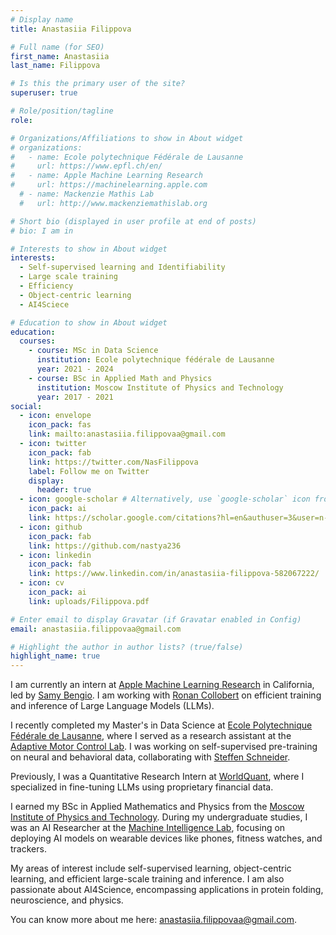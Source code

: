 ```yaml
---
# Display name
title: Anastasiia Filippova

# Full name (for SEO)
first_name: Anastasiia
last_name: Filippova

# Is this the primary user of the site?
superuser: true

# Role/position/tagline
role: 

# Organizations/Affiliations to show in About widget
# organizations:
#   - name: Ecole polytechnique Fédérale de Lausanne
#     url: https://www.epfl.ch/en/
#   - name: Apple Machine Learning Research
#     url: https://machinelearning.apple.com
  # - name: Mackenzie Mathis Lab
  #   url: http://www.mackenziemathislab.org

# Short bio (displayed in user profile at end of posts)
# bio: I am in

# Interests to show in About widget
interests:
  - Self-supervised learning and Identifiability
  - Large scale training
  - Efficiency 
  - Object-centric learning
  - AI4Sciece

# Education to show in About widget
education:
  courses:
    - course: MSc in Data Science
      institution: Ecole polytechnique fédérale de Lausanne
      year: 2021 - 2024
    - course: BSc in Applied Math and Physics
      institution: Moscow Institute of Physics and Technology
      year: 2017 - 2021
social:
  - icon: envelope
    icon_pack: fas
    link: mailto:anastasiia.filippovaa@gmail.com
  - icon: twitter
    icon_pack: fab
    link: https://twitter.com/NasFilippova
    label: Follow me on Twitter
    display:
      header: true
  - icon: google-scholar # Alternatively, use `google-scholar` icon from `ai` icon pack
    icon_pack: ai
    link: https://scholar.google.com/citations?hl=en&authuser=3&user=n-20RKYAAAAJ
  - icon: github
    icon_pack: fab
    link: https://github.com/nastya236
  - icon: linkedin
    icon_pack: fab
    link: https://www.linkedin.com/in/anastasiia-filippova-582067222/
  - icon: cv 
    icon_pack: ai
    link: uploads/Filippova.pdf

# Enter email to display Gravatar (if Gravatar enabled in Config)
email: anastasiia.filippovaa@gmail.com 

# Highlight the author in author lists? (true/false)
highlight_name: true
---
```


I am currently an intern at [Apple Machine Learning Research](https://machinelearning.apple.com) in California, led by [Samy Bengio](https://bengio.abracadoudou.com). I am working with [Ronan Collobert](https://ronan.collobert.com) on efficient training and inference of Large Language Models (LLMs).

I recently completed my Master's in Data Science at [Ecole Polytechnique Fédérale de Lausanne](https://www.epfl.ch/en/), where I served as a research assistant at the [Adaptive Motor Control Lab](http://www.mackenziemathislab.org). I was working on self-supervised pre-training on neural and behavioral data, collaborating with [Steffen Schneider](https://stes.io).

Previously, I was a Quantitative Research Intern at [WorldQuant](https://www.worldquant.com), where I specialized in fine-tuning LLMs using proprietary financial data.

I earned my BSc in Applied Mathematics and Physics from the [Moscow Institute of Physics and Technology](https://mipt.ru/english/). During my undergraduate studies, I was an AI Researcher at the [Machine Intelligence Lab](http://mil-team.com), focusing on deploying AI models on wearable devices like phones, fitness watches, and trackers.

My areas of interest include self-supervised learning, object-centric learning, and efficient large-scale training and inference. I am also passionate about AI4Science, encompassing applications in protein folding, neuroscience, and physics.

 You can know more about me here: [anastasiia.filippovaa@gmail.com](mailto:anastasiia.filippovaa@gmail.com).
<!-- For more details about my experience, please see my  {{< staticref "uploads/CV_Filippova.pdf" "newtab" >}}resume.{{< /staticref >}} -->

<!-- I am actively seeking PhD positions in both the US and Europe. -->